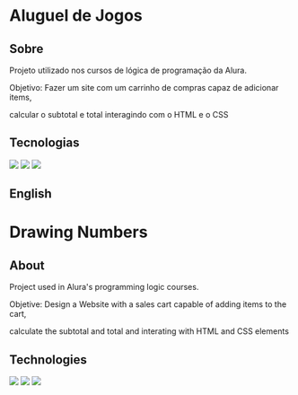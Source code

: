 <h1>Aluguel de Jogos</h1>

<h2>Sobre</h2>
<p>Projeto utilizado nos cursos de lógica de programação da Alura.<p>
<p>Objetivo: Fazer um site com um carrinho de compras capaz de adicionar items,<p>
<p>calcular o subtotal e total interagindo com o HTML e o CSS<p>

## Tecnologias
<div>
    <img src="https://img.shields.io/badge/HTML-239120?style=for-the-badge&logo=html5&logoColor=white">
    <img src="https://img.shields.io/badge/CSS-239120?&style=for-the-badge&logo=css3&logoColor=white">
    <img src="https://img.shields.io/badge/JavaScript-F7DF1E?style=for-the-badge&logo=javascript&logoColor=black">
</div>

## English

<h1>Drawing Numbers</h1>

<h2>About</h2>
<p>Project used in Alura's programming logic courses.<p>
<p>Objetive: Design a Website with a sales cart capable of adding items to the cart,<p>
<p>calculate the subtotal and total and interating with HTML and CSS elements<p>

## Technologies
<div>
    <img src="https://img.shields.io/badge/HTML-239120?style=for-the-badge&logo=html5&logoColor=white">
    <img src="https://img.shields.io/badge/CSS-239120?&style=for-the-badge&logo=css3&logoColor=white">
    <img src="https://img.shields.io/badge/JavaScript-F7DF1E?style=for-the-badge&logo=javascript&logoColor=black">
</div>
